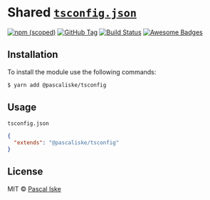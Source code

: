 # Shared [`tsconfig.json`](tsconfig.json)

[![npm (scoped)](https://img.shields.io/npm/v/@pascaliske/tsconfig.svg?style=flat-square)](https://www.npmjs.com/package/@pascaliske/tsconfig) [![GitHub Tag](https://img.shields.io/github/tag/pascaliske/tsconfig.svg?style=flat-square)](https://github.com/pascaliske/tsconfig) [![Build Status](https://img.shields.io/github/workflow/status/pascaliske/tsconfig/Test%20package/master?label=test&style=flat-square)](https://github.com/pascaliske/tsconfig/actions) [![Awesome Badges](https://img.shields.io/badge/badges-awesome-green.svg?style=flat-square)](https://github.com/Naereen/badges)

## Installation

To install the module use the following commands:

```bash
$ yarn add @pascaliske/tsconfig
```

## Usage

`tsconfig.json`

```json
{
  "extends": "@pascaliske/tsconfig"
}
```

## License

MIT © [Pascal Iske](https://pascaliske.dev)
